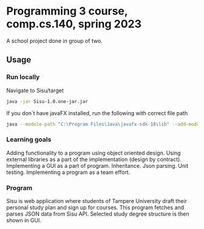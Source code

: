# Programming 3 course, comp.cs.140, spring 2023
A school project done in group of two.

## Usage

### Run locally
Navigate to Sisu/target
```sh
java -jar Sisu-1.0.one-jar.jar
```
If you don´t have javaFX installed, run the following with correct file path
```sh
java --module-path "C:\Program Files\Java\javafx-sdk-18\lib" --add-modules javafx.controls,javafx.fxml -jar Sisu-1.0.one-jar.jar
```

### Learning goals
Adding functionality to a program using object oriented design.
Using external libraries as a part of the implementation (design by contract).
Implementing a GUI as a part of program.
Inheritance.
Json parsing.
Unit testing.
Implementing a program as a team effort.

### Program
Sisu is web application where students of Tampere University draft their personal study plan and sign up for courses.
This program fetches and parses JSON data from Sisu API. Selected study degree structure is then shown in GUI. 
